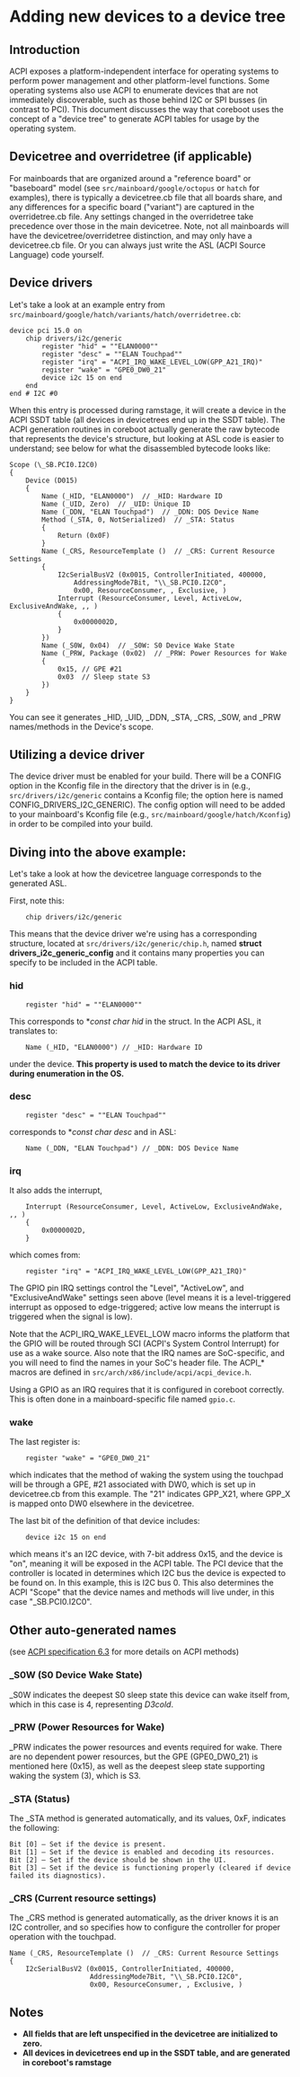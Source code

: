 # Adding new devices to a device tree

## Introduction

ACPI exposes a platform-independent interface for operating systems to perform
power management and other platform-level functions.  Some operating systems
also use ACPI to enumerate devices that are not immediately discoverable, such
as those behind I2C or SPI busses (in contrast to PCI).  This document discusses
the way that coreboot uses the concept of a "device tree" to generate ACPI
tables for usage by the operating system.

## Devicetree and overridetree (if applicable)

For mainboards that are organized around a "reference board" or "baseboard"
model (see ``src/mainboard/google/octopus`` or ``hatch`` for examples), there is
typically a devicetree.cb file that all boards share, and any differences for a
specific board ("variant") are captured in the overridetree.cb file.  Any
settings changed in the overridetree take precedence over those in the main
devicetree.  Note, not all mainboards will have the devicetree/overridetree
distinction, and may only have a devicetree.cb file.  Or you can always just
write the ASL (ACPI Source Language) code yourself.

## Device drivers

Let's take a look at an example entry from
``src/mainboard/google/hatch/variants/hatch/overridetree.cb``:

```
device pci 15.0 on
	chip drivers/i2c/generic
		register "hid" = ""ELAN0000""
		register "desc" = ""ELAN Touchpad""
		register "irq" = "ACPI_IRQ_WAKE_LEVEL_LOW(GPP_A21_IRQ)"
		register "wake" = "GPE0_DW0_21"
		device i2c 15 on end
	end
end # I2C #0
```

When this entry is processed during ramstage, it will create a device in the
ACPI SSDT table (all devices in devicetrees end up in the SSDT table).  The ACPI
generation routines in coreboot actually generate the raw bytecode that
represents the device's structure, but looking at ASL code is easier to
understand; see below for what the disassembled bytecode looks like:

```
Scope (\_SB.PCI0.I2C0)
{
    Device (D015)
    {
        Name (_HID, "ELAN0000")  // _HID: Hardware ID
        Name (_UID, Zero)  // _UID: Unique ID
        Name (_DDN, "ELAN Touchpad")  // _DDN: DOS Device Name
        Method (_STA, 0, NotSerialized)  // _STA: Status
        {
            Return (0x0F)
        }
        Name (_CRS, ResourceTemplate ()  // _CRS: Current Resource Settings
        {
            I2cSerialBusV2 (0x0015, ControllerInitiated, 400000,
                AddressingMode7Bit, "\\_SB.PCI0.I2C0",
                0x00, ResourceConsumer, , Exclusive, )
            Interrupt (ResourceConsumer, Level, ActiveLow, ExclusiveAndWake, ,, )
            {
                0x0000002D,
            }
        })
        Name (_S0W, 0x04)  // _S0W: S0 Device Wake State
        Name (_PRW, Package (0x02)  // _PRW: Power Resources for Wake
        {
            0x15, // GPE #21
            0x03  // Sleep state S3
        })
    }
}
```

You can see it generates _HID, _UID, _DDN, _STA, _CRS, _S0W, and _PRW
names/methods in the Device's scope.

## Utilizing a device driver

The device driver must be enabled for your build.  There will be a CONFIG option
in the Kconfig file in the directory that the driver is in (e.g.,
``src/drivers/i2c/generic`` contains a Kconfig file; the option here is named
CONFIG_DRIVERS_I2C_GENERIC).  The config option will need to be added to your
mainboard's Kconfig file (e.g., ``src/mainboard/google/hatch/Kconfig``) in order
to be compiled into your build.

## Diving into the above example:

Let's take a look at how the devicetree language corresponds to the generated
ASL.

First, note this:

```
    chip drivers/i2c/generic
```

This means that the device driver we're using has a corresponding structure,
located at ``src/drivers/i2c/generic/chip.h``, named **struct
drivers_i2c_generic_config** and it contains many properties you can specify to
be included in the ACPI table.

### hid

```
    register "hid" = ""ELAN0000""
```

This corresponds to **const char *hid** in the struct.  In the ACPI ASL, it
translates to:

```
    Name (_HID, "ELAN0000") // _HID: Hardware ID
```

under the device.  **This property is used to match the device to its driver
during enumeration in the OS.**

### desc

```
    register "desc" = ""ELAN Touchpad""
```

corresponds to **const char *desc** and in ASL:

```
    Name (_DDN, "ELAN Touchpad") // _DDN: DOS Device Name
```

### irq

It also adds the interrupt,

```
    Interrupt (ResourceConsumer, Level, ActiveLow, ExclusiveAndWake, ,, )
    {
        0x0000002D,
    }
```

which comes from:

```
    register "irq" = "ACPI_IRQ_WAKE_LEVEL_LOW(GPP_A21_IRQ)"
```

The GPIO pin IRQ settings control the "Level", "ActiveLow", and
"ExclusiveAndWake" settings seen above (level means it is a level-triggered
interrupt as opposed to edge-triggered; active low means the interrupt is
triggered when the signal is low).

Note that the ACPI_IRQ_WAKE_LEVEL_LOW macro informs the platform that the GPIO
will be routed through SCI (ACPI's System Control Interrupt) for use as a wake
source.  Also note that the IRQ names are SoC-specific, and you will need to
find the names in your SoC's header file.  The ACPI_* macros are defined in
``src/arch/x86/include/acpi/acpi_device.h``.

Using a GPIO as an IRQ requires that it is configured in coreboot correctly.
This is often done in a mainboard-specific file named ``gpio.c``.

### wake

The last register is:

```
    register "wake" = "GPE0_DW0_21"
```

which indicates that the method of waking the system using the touchpad will be
through a GPE, #21 associated with DW0, which is set up in devicetree.cb from
this example.  The "21" indicates GPP_X21, where GPP_X is mapped onto DW0
elsewhere in the devicetree.

The last bit of the definition of that device includes:

```
    device i2c 15 on end
```

which means it's an I2C device, with 7-bit address 0x15, and the device is "on",
meaning it will be exposed in the ACPI table.  The PCI device that the
controller is located in determines which I2C bus the device is expected to be
found on.  In this example, this is I2C bus 0.  This also determines the ACPI
"Scope" that the device names and methods will live under, in this case
"\_SB.PCI0.I2C0".

## Other auto-generated names

(see [ACPI specification
6.3](https://uefi.org/sites/default/files/resources/ACPI_6_3_final_Jan30.pdf)
for more details on ACPI methods)

### _S0W (S0 Device Wake State)
_S0W indicates the deepest S0 sleep state this device can wake itself from,
which in this case is 4, representing _D3cold_.

### _PRW (Power Resources for Wake)
_PRW indicates the power resources and events required for wake.  There are no
dependent power resources, but the GPE (GPE0_DW0_21) is mentioned here (0x15),
as well as the deepest sleep state supporting waking the system (3), which is
S3.

### _STA (Status)
The _STA method is generated automatically, and its values, 0xF, indicates the
following:

    Bit [0] – Set if the device is present.
    Bit [1] – Set if the device is enabled and decoding its resources.
    Bit [2] – Set if the device should be shown in the UI.
    Bit [3] – Set if the device is functioning properly (cleared if device failed its diagnostics).

### _CRS (Current resource settings)
The _CRS method is generated automatically, as the driver knows it is an I2C
controller, and so specifies how to configure the controller for proper
operation with the touchpad.

```
Name (_CRS, ResourceTemplate ()  // _CRS: Current Resource Settings
{
    I2cSerialBusV2 (0x0015, ControllerInitiated, 400000,
                    AddressingMode7Bit, "\\_SB.PCI0.I2C0",
                    0x00, ResourceConsumer, , Exclusive, )
```

## Notes

 - **All fields that are left unspecified in the devicetree are initialized to
   zero.**
 - **All devices in devicetrees end up in the SSDT table, and are generated in
   coreboot's ramstage**
